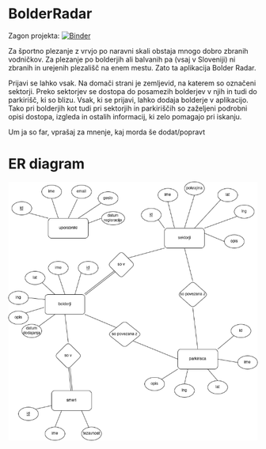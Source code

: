 # BolderRadar

Zagon projekta: [![Binder](https://mybinder.org/badge_logo.svg)](https://mybinder.org/v2/gh/KocijanZ21/BolderRadar/main?urlpath=proxy%2F8080)

Za športno plezanje z vrvjo po naravni skali obstaja mnogo dobro zbranih vodničkov. Za plezanje po bolderjih ali balvanih pa (vsaj v Sloveniji) ni zbranih in urejenih plezališč na enem mestu. Zato ta aplikacija Bolder Radar.

Prijavi se lahko vsak. Na domači strani je zemljevid, na katerem so označeni sektorji. Preko sektorjev se dostopa do posamezih bolderjev v njih in tudi do parkirišč, ki so blizu. Vsak, ki se prijavi, lahko dodaja bolderje v aplikacijo. Tako pri bolderjih kot tudi pri sektorjih in parkiriščih so zaželjeni podrobni opisi dostopa, izgleda in ostalih informacij, ki zelo pomagajo pri iskanju.

Um ja so far, vprašaj za mnenje, kaj morda še dodat/popravt


# ER diagram
![ER diagram](BolderRadar.drawio.png)
